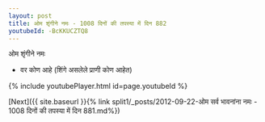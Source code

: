 ```yaml
---
layout: post
title: ओम शृंगीने नमः - 1008 दिनों की तपस्या में दिन 882
youtubeId: -BcKKUCZTQ8
---
```

 
 
 ओम शृंगीने नमः  
 
 -  वर कोण आहे (शिंगे असलेले प्राणी कोण आहेत) 
 
  
 
  
 
 
 
 
 
 


{% include youtubePlayer.html id=page.youtubeId %}
 
[Next]({{ site.baseurl }}{% link  split1/_posts/2012-09-22-ओम सर्व भावनांना नमः - 1008 दिनों की तपस्या में दिन 881.md%})
 
